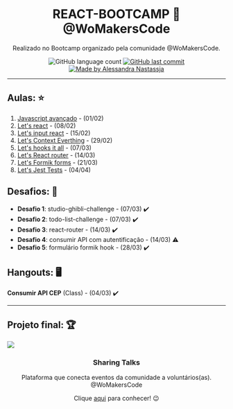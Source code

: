 <h1 align="center">REACT-BOOTCAMP 🦄 @WoMakersCode</h1>
<p align="center">Realizado no Bootcamp organizado pela comunidade @WoMakersCode.</p>

<p align="center">
  <img alt="GitHub language count" src="https://img.shields.io/github/repo-size/Alessandra-Nastassja/REACT-BOOTCAMP?color=blueviolet">
  <a href="https://github.com/Alessandra-Nastassja/NLW-ROCKETSEAT/commits/master">
    <img alt="GitHub last commit" src="https://img.shields.io/github/last-commit/Alessandra-Nastassja/REACT-BOOTCAMP?color=blueviolet">
  </a>
  <a href="https://www.linkedin.com/in/alessandra-nastassja/">
    <img alt="Made by Alessandra Nastassja" src="https://img.shields.io/badge/made%20by-AlessandraNastassja-%23blueviolet">
  </a>
</p>

******
## Aulas: ⭐️

 1. [Javascript avançado](https://github.com/Alessandra-Nastassja/REACT-BOOTCAMP/tree/master/%231-javascript-avancado) - (01/02)
 2. [Let's react](https://github.com/Alessandra-Nastassja/REACT-BOOTCAMP/tree/master/%232-lets-react) - (08/02)
 3. [Let's input react](https://github.com/Alessandra-Nastassja/REACT-BOOTCAMP/tree/master/%233-lets-input-react) - (15/02)
 4. [Let's Context Everthing](#4-everthing) - (29/02)
 5. [Let's hooks it all](https://github.com/Alessandra-Nastassja/REACT-BOOTCAMP/tree/master/%235-class-function) - (07/03)
 6. [Let's React router](https://github.com/Alessandra-Nastassja/REACT-BOOTCAMP/tree/master/%236-react-router) - (14/03)
 7. [Let's Formik forms](#6-forms-formik) - (21/03)
 8. [Let's Jest Tests](#6-forms-formik) - (04/04)

## Desafios: 🥇

* **Desafio 1**: studio-ghibli-challenge - (07/03) :heavy_check_mark:
* **Desafio 2**: todo-list-challenge - (07/03) :heavy_check_mark:
* **Desafio 3**: react-router - (14/03) :heavy_check_mark:
* **Desafio 4**: consumir API com autentificação - (14/03) :warning:
* **Desafio 5**: formulário formik hook - (28/03) :heavy_check_mark:

## Hangouts: 🖥️

**Consumir API CEP** (Class) - (04/03) :heavy_check_mark:

****
## Projeto final: 🏆

![](https://user-images.githubusercontent.com/27302446/79700551-e0ee1680-826c-11ea-8898-a257072784c5.png)

<h3 align="center">Sharing Talks</h3>
<p align="center">Plataforma que conecta eventos da comunidade a voluntários(as). @WoMakersCode</p>

<p align="center">Clique <a href="https://github.com/React-Bootcamp-WoMarkersCode/call-of-papers">aqui</a> para conhecer! 😉</p>
